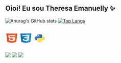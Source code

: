 ## Oioi! Eu sou Theresa Emanuelly ✨
![Anurag's GitHub stats](https://github-readme-stats.vercel.app/api?username=themanuelly&show_icons=true&theme=dracula&count_private=true)
[![Top Langs](https://github-readme-stats.vercel.app/api/top-langs/?username=themanuelly&layout=compact&theme=dracula)](https://github.com/themanuelly&langs_count=8/github-readme-stats)
<div style="display: inline_block"><br>
  <img align="center" alt="the-HTML" height="30" width="40" src="https://raw.githubusercontent.com/devicons/devicon/master/icons/html5/html5-original.svg">
  <img align="center" alt="the-CSS" height="30" width="40" src="https://raw.githubusercontent.com/devicons/devicon/master/icons/css3/css3-original.svg">
  <img align="center" alt="the-Python" height="30" width="40" src="https://raw.githubusercontent.com/devicons/devicon/master/icons/python/python-original.svg">
 </div>
  
  ##
  
  <div>
   <a href="https://instagram.com/terc.art" target="_blank"><img src="https://img.shields.io/badge/-Instagram-%23E4405F?style=for-the-badge&logo=instagram&logoColor=white" target="_blank"></a>
   <a href = "mailto:theresaemanuelly@gmail.com"><img src="https://img.shields.io/badge/-Gmail-%23333?style=for-the-badge&logo=gmail&logoColor=white" target="_blank"></a>
 <a href="https://www.linkedin.com/in/theresaemanuelly" target="_blank"><img src="https://img.shields.io/badge/-LinkedIn-%230077B5?style=for-the-badge&logo=linkedin&logoColor=white" target="_blank"></a>
  

 
</div>
